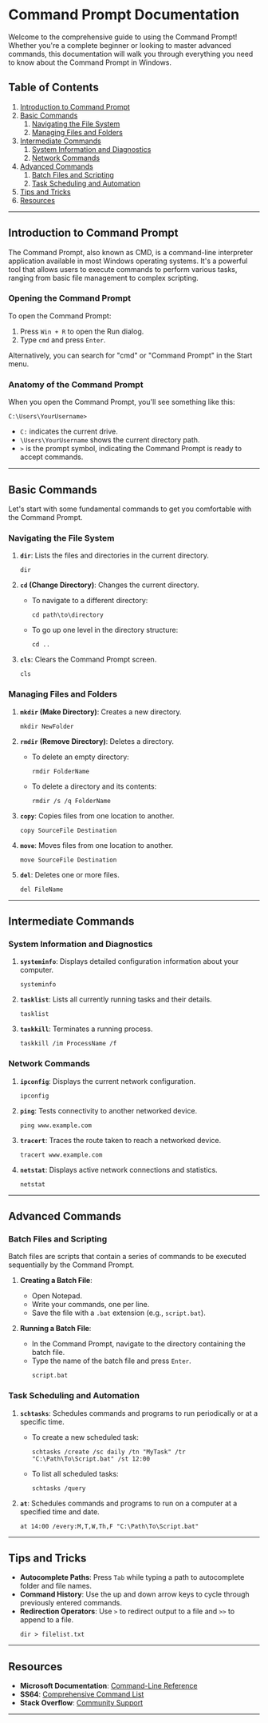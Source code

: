 # Command Prompt Documentation

Welcome to the comprehensive guide to using the Command Prompt! Whether you're a complete beginner or looking to master advanced commands, this documentation will walk you through everything you need to know about the Command Prompt in Windows.

## Table of Contents
1. [Introduction to Command Prompt](#introduction-to-command-prompt)
2. [Basic Commands](#basic-commands)
    1. [Navigating the File System](#navigating-the-file-system)
    2. [Managing Files and Folders](#managing-files-and-folders)
3. [Intermediate Commands](#intermediate-commands)
    1. [System Information and Diagnostics](#system-information-and-diagnostics)
    2. [Network Commands](#network-commands)
4. [Advanced Commands](#advanced-commands)
    1. [Batch Files and Scripting](#batch-files-and-scripting)
    2. [Task Scheduling and Automation](#task-scheduling-and-automation)
5. [Tips and Tricks](#tips-and-tricks)
6. [Resources](#resources)

---

## Introduction to Command Prompt

The Command Prompt, also known as CMD, is a command-line interpreter application available in most Windows operating systems. It's a powerful tool that allows users to execute commands to perform various tasks, ranging from basic file management to complex scripting.

### Opening the Command Prompt

To open the Command Prompt:
1. Press `Win + R` to open the Run dialog.
2. Type `cmd` and press `Enter`.

Alternatively, you can search for "cmd" or "Command Prompt" in the Start menu.

### Anatomy of the Command Prompt

When you open the Command Prompt, you'll see something like this:

```
C:\Users\YourUsername>
```

- `C:` indicates the current drive.
- `\Users\YourUsername` shows the current directory path.
- `>` is the prompt symbol, indicating the Command Prompt is ready to accept commands.

---

## Basic Commands

Let's start with some fundamental commands to get you comfortable with the Command Prompt.

### Navigating the File System

1. **`dir`**: Lists the files and directories in the current directory.
    ```shell
    dir
    ```

2. **`cd` (Change Directory)**: Changes the current directory.
    - To navigate to a different directory:
      ```shell
      cd path\to\directory
      ```
    - To go up one level in the directory structure:
      ```shell
      cd ..
      ```

3. **`cls`**: Clears the Command Prompt screen.
    ```shell
    cls
    ```

### Managing Files and Folders

1. **`mkdir` (Make Directory)**: Creates a new directory.
    ```shell
    mkdir NewFolder
    ```

2. **`rmdir` (Remove Directory)**: Deletes a directory.
    - To delete an empty directory:
      ```shell
      rmdir FolderName
      ```
    - To delete a directory and its contents:
      ```shell
      rmdir /s /q FolderName
      ```

3. **`copy`**: Copies files from one location to another.
    ```shell
    copy SourceFile Destination
    ```

4. **`move`**: Moves files from one location to another.
    ```shell
    move SourceFile Destination
    ```

5. **`del`**: Deletes one or more files.
    ```shell
    del FileName
    ```

---

## Intermediate Commands

### System Information and Diagnostics

1. **`systeminfo`**: Displays detailed configuration information about your computer.
    ```shell
    systeminfo
    ```

2. **`tasklist`**: Lists all currently running tasks and their details.
    ```shell
    tasklist
    ```

3. **`taskkill`**: Terminates a running process.
    ```shell
    taskkill /im ProcessName /f
    ```

### Network Commands

1. **`ipconfig`**: Displays the current network configuration.
    ```shell
    ipconfig
    ```

2. **`ping`**: Tests connectivity to another networked device.
    ```shell
    ping www.example.com
    ```

3. **`tracert`**: Traces the route taken to reach a networked device.
    ```shell
    tracert www.example.com
    ```

4. **`netstat`**: Displays active network connections and statistics.
    ```shell
    netstat
    ```

---

## Advanced Commands

### Batch Files and Scripting

Batch files are scripts that contain a series of commands to be executed sequentially by the Command Prompt.

1. **Creating a Batch File**:
    - Open Notepad.
    - Write your commands, one per line.
    - Save the file with a `.bat` extension (e.g., `script.bat`).

2. **Running a Batch File**:
    - In the Command Prompt, navigate to the directory containing the batch file.
    - Type the name of the batch file and press `Enter`.
      ```shell
      script.bat
      ```

### Task Scheduling and Automation

1. **`schtasks`**: Schedules commands and programs to run periodically or at a specific time.
    - To create a new scheduled task:
      ```shell
      schtasks /create /sc daily /tn "MyTask" /tr "C:\Path\To\Script.bat" /st 12:00
      ```
    - To list all scheduled tasks:
      ```shell
      schtasks /query
      ```

2. **`at`**: Schedules commands and programs to run on a computer at a specified time and date.
    ```shell
    at 14:00 /every:M,T,W,Th,F "C:\Path\To\Script.bat"
    ```

---

## Tips and Tricks

- **Autocomplete Paths**: Press `Tab` while typing a path to autocomplete folder and file names.
- **Command History**: Use the up and down arrow keys to cycle through previously entered commands.
- **Redirection Operators**: Use `>` to redirect output to a file and `>>` to append to a file.
  ```shell
  dir > filelist.txt
  ```

---

## Resources

- **Microsoft Documentation**: [Command-Line Reference](https://docs.microsoft.com/en-us/windows-server/administration/windows-commands/windows-commands)
- **SS64**: [Comprehensive Command List](https://ss64.com/nt/)
- **Stack Overflow**: [Community Support](https://stackoverflow.com/)

---

